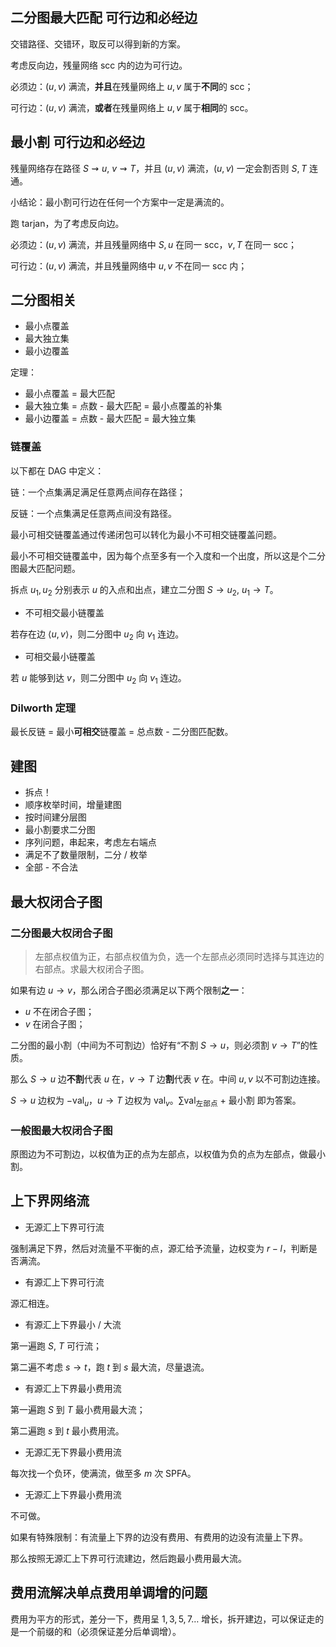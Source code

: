 ## 二分图最大匹配 可行边和必经边

交错路径、交错环，取反可以得到新的方案。

考虑反向边，残量网络 scc 内的边为可行边。

必须边：$(u,v)$ 满流，**并且**在残量网络上 $u,v$ 属于**不同**的 scc；

可行边：$(u,v)$ 满流，**或者**在残量网络上 $u,v$ 属于**相同**的 scc。

## 最小割 可行边和必经边

残量网络存在路径 $S\rightsquigarrow u$, $v\rightsquigarrow T$，并且 $(u,v)$ 满流，$(u,v)$ 一定会割否则 $S,T$ 连通。

小结论：最小割可行边在任何一个方案中一定是满流的。

跑 tarjan，为了考虑反向边。

必须边：$(u,v)$ 满流，并且残量网络中 $S,u$ 在同一 scc，$v,T$ 在同一 scc；

可行边：$(u,v)$ 满流，并且残量网络中 $u,v$ 不在同一 scc 内；

## 二分图相关

- 最小点覆盖
- 最大独立集
- 最小边覆盖

定理：

- 最小点覆盖 = 最大匹配
- 最大独立集 = 点数 - 最大匹配 = 最小点覆盖的补集
- 最小边覆盖 = 点数 - 最大匹配 = 最大独立集

### 链覆盖

以下都在 DAG 中定义：

链：一个点集满足满足任意两点间存在路径；

反链：一个点集满足任意两点间没有路径。

最小可相交链覆盖通过传递闭包可以转化为最小不可相交链覆盖问题。

最小不可相交链覆盖中，因为每个点至多有一个入度和一个出度，所以这是个二分图最大匹配问题。

拆点 $u_1,u_2$ 分别表示 $u$ 的入点和出点，建立二分图 $S\to u_2$, $u_1\to T$。

- 不可相交最小链覆盖

若存在边 $\langle u,v\rangle$，则二分图中 $u_2$ 向 $v_1$ 连边。 

- 可相交最小链覆盖

若 $u$ 能够到达 $v$，则二分图中 $u_2$ 向 $v_1$ 连边。


### Dilworth 定理

最长反链 = 最小**可相交**链覆盖 = 总点数 - 二分图匹配数。


## 建图

- 拆点！
- 顺序枚举时间，增量建图
- 按时间建分层图
- 最小割要求二分图
- 序列问题，串起来，考虑左右端点
- 满足不了数量限制，二分 / 枚举
- 全部 - 不合法

## 最大权闭合子图

### 二分图最大权闭合子图

> 左部点权值为正，右部点权值为负，选一个左部点必须同时选择与其连边的右部点。求最大权闭合子图。

如果有边 $u\to v$，那么闭合子图必须满足以下两个限制**之一**：
- $u$ 不在闭合子图；
- $v$ 在闭合子图；

二分图的最小割（中间为不可割边）恰好有“不割 $S\to u$，则必须割 $v\to T$”的性质。

那么 $S\to u$ 边**不割**代表 $u$ 在，$v\to T$ 边**割**代表 $v$ 在。中间 $u,v$ 以不可割边连接。

$S\to u$ 边权为 $-\mathrm{val}_u$，$u\to T$ 边权为 $\mathrm{val}_v$。$\sum\mathrm{val}_{\text{左部点}}$ + 最小割 即为答案。

### 一般图最大权闭合子图

原图边为不可割边，以权值为正的点为左部点，以权值为负的点为左部点，做最小割。

## 上下界网络流

- 无源汇上下界可行流
 
 强制满足下界，然后对流量不平衡的点，源汇给予流量，边权变为 $r-l$，判断是否满流。

- 有源汇上下界可行流

源汇相连。

- 有源汇上下界最小 / 大流
 
第一遍跑 $S$, $T$ 可行流；

第二遍不考虑 $s\to t$，跑 $t$ 到 $s$ 最大流，尽量退流。

- 有源汇上下界最小费用流

第一遍跑 $S$ 到 $T$ 最小费用最大流；

第二遍跑 $s$ 到 $t$ 最小费用流。

- 无源汇无下界最小费用流

每次找一个负环，使满流，做至多 $m$ 次 SPFA。

- 无源汇上下界最小费用流

不可做。

如果有特殊限制：有流量上下界的边没有费用、有费用的边没有流量上下界。

那么按照无源汇上下界可行流建边，然后跑最小费用最大流。


## 费用流解决单点费用单调增的问题

费用为平方的形式，差分一下，费用呈 $1,3,5,7\dots$ 增长，拆开建边，可以保证走的是一个前缀的和（必须保证差分后单调增）。



